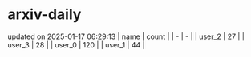 # arxiv-daily
updated on 2025-01-17 06:29:13
| name | count |
| - | - |
| user_2 | 27 |
| user_3 | 28 |
| user_0 | 120 |
| user_1 | 44 |
